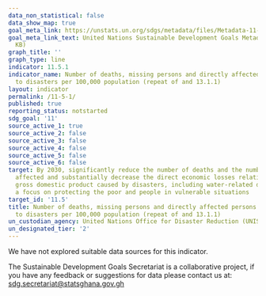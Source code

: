 ```yaml
---
data_non_statistical: false
data_show_map: true
goal_meta_link: https://unstats.un.org/sdgs/metadata/files/Metadata-11-05-01.pdf
goal_meta_link_text: United Nations Sustainable Development Goals Metadata (PDF 224
  KB)
graph_title: ''
graph_type: line
indicator: 11.5.1
indicator_name: Number of deaths, missing persons and directly affected persons attributed
  to disasters per 100,000 population (repeat of and 13.1.1)
layout: indicator
permalink: /11-5-1/
published: true
reporting_status: notstarted
sdg_goal: '11'
source_active_1: true
source_active_2: false
source_active_3: false
source_active_4: false
source_active_5: false
source_active_6: false
target: By 2030, significantly reduce the number of deaths and the number of people
  affected and substantially decrease the direct economic losses relative to global
  gross domestic product caused by disasters, including water-related disasters, with
  a focus on protecting the poor and people in vulnerable situations
target_id: '11.5'
title: Number of deaths, missing persons and directly affected persons attributed
  to disasters per 100,000 population (repeat of and 13.1.1)
un_custodian_agency: United Nations Office for Disaster Reduction (UNISDR)
un_designated_tier: '2'
---
```

We have not explored suitable data sources for this indicator.

The Sustainable Development Goals Secretariat is a collaborative project, if you have any feedback or suggestions for data please contact us at: sdg.secretariat@statsghana.gov.gh
